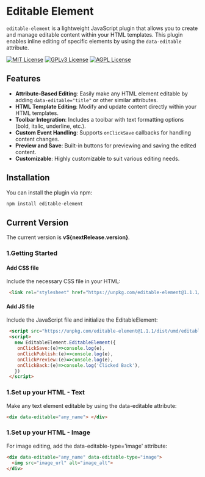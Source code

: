 # Editable Element 

`editable-element` is a lightweight JavaScript plugin that allows you to create and manage editable content within your HTML templates. This plugin enables inline editing of specific elements by using the `data-editable` attribute.

[![MIT License](https://img.shields.io/badge/License-MIT-green.svg)](https://choosealicense.com/licenses/mit/)
[![GPLv3 License](https://img.shields.io/badge/License-GPL%20v3-yellow.svg)](https://opensource.org/licenses/)
[![AGPL License](https://img.shields.io/badge/license-AGPL-blue.svg)](http://www.gnu.org/licenses/agpl-3.0)

## Features

- **Attribute-Based Editing**: Easily make any HTML element editable by adding `data-editable="title"` or other similar attributes.
- **HTML Template Editing**: Modify and update content directly within your HTML templates.
- **Toolbar Integration**: Includes a toolbar with text formatting options (bold, italic, underline, etc.).
- **Custom Event Handling**: Supports `onClickSave` callbacks for handling content changes.
- **Preview and Save**: Built-in buttons for previewing and saving the edited content.
- **Customizable**: Highly customizable to suit various editing needs.

## Installation

You can install the plugin via npm:

```bash
npm install editable-element
```

## Current Version
The current version  is **v${nextRelease.version}**.

### 1.Getting Started

#### Add CSS file 
Include the necessary CSS file in your HTML:

```html
 <link rel="stylesheet" href="https://unpkg.com/editable-element@1.1.1/dist/umd/style.css">s
```

#### Add JS file 
Include the JavaScript file and initialize the EditableElement:

```html
 <script src="https://unpkg.com/editable-element@1.1.1/dist/umd/editable-element.min.js"></script>
 <script>
   new EditableElement.EditableElement({
    onClickSave:(e)=>console.log(e),
    onClickPublish:(e)=>console.log(e),
    onClickPreview:(e)=>console.log(e),
    onClickBack:(e)=>console.log('Clicked Back'),
   })
 </script>
```

### 1.Set up your HTML - Text
Make any text element editable by using the data-editable attribute:

```html
<div data-editable="any_name"> </div>
```

### 1.Set up your HTML - Image
For image editing, add the data-editable-type='image' attribute:

```html
<div data-editable="any_name" data-editable-type="image">
  <img src="image_url" alt="image_alt">
</div>
```



